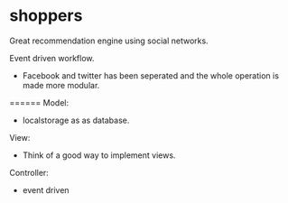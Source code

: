 shoppers
========

Great recommendation engine using social networks.


Event driven workflow.
- Facebook and twitter has been seperated and the whole operation is made more modular.


======
Model:
- localstorage as as database.

View: 
- Think of a good way to implement views.

Controller: 
- event driven 

